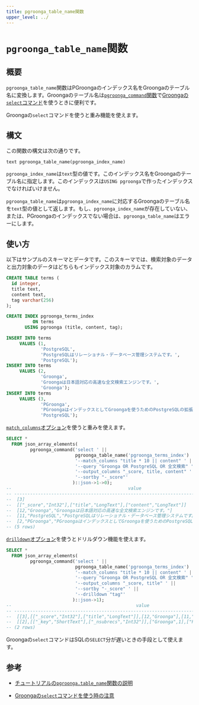```yaml
---
title: pgroonga_table_name関数
upper_level: ../
---
```


# `pgroonga_table_name`関数

## 概要

`pgroonga_table_name`関数はPGroongaのインデックス名をGroongaのテーブル名に変換します。Groongaのテーブル名は[`pgroonga_command`関数](pgroonga-command.html)で[Groongaの`select`コマンド](http://groonga.org/ja/docs/reference/commands/select.html)を使うときに便利です。

Groongaの`select`コマンドを使うと重み機能を使えます。

## 構文

この関数の構文は次の通りです。

```text
text pgroonga_table_name(pgroonga_index_name)
```

`pgroonga_index_name`は`text`型の値です。このインデックス名をGroongaのテーブル名に指定します。このインデックスは`USING pgroonga`で作ったインデックスでなければいけません。

`pgroonga_table_name`は`pgroonga_index_name`に対応するGroongaのテーブル名を`text`型の値として返します。もし、`pgroonga_index_name`が存在していない、または、PGroongaのインデックスでない場合は、`pgroonga_table_name`はエラーにします。

## 使い方

以下はサンプルのスキーマとデータです。このスキーマでは、検索対象のデータと出力対象のデータはどちらもインデックス対象のカラムです。

```sql
CREATE TABLE terms (
  id integer,
  title text,
  content text,
  tag varchar(256)
);

CREATE INDEX pgroonga_terms_index
          ON terms
       USING pgroonga (title, content, tag);

INSERT INTO terms
     VALUES (1,
             'PostgreSQL',
             'PostgreSQLはリレーショナル・データベース管理システムです。',
             'PostgreSQL');
INSERT INTO terms
     VALUES (2,
             'Groonga',
             'Groongaは日本語対応の高速な全文検索エンジンです。',
             'Groonga');
INSERT INTO terms
     VALUES (3,
             'PGroonga',
             'PGroongaはインデックスとしてGroongaを使うためのPostgreSQLの拡張機能です。',
             'PostgreSQL');
```

[`match_columns`オプション](http://groonga.org/ja/docs/reference/commands/select.html#select-match-columns)を使うと重みを使えます。

```sql
SELECT *
  FROM json_array_elements(
         pgroonga_command('select ' ||
                          pgroonga_table_name('pgroonga_terms_index') || ' ' ||
                          '--match_columns "title * 10 || content" ' ||
                          '--query "Groonga OR PostgreSQL OR 全文検索" ' ||
                          '--output_columns "_score, title, content" ' ||
                          '--sortby "-_score"'
                         )::json->1->0);
--                                            value                                            
-- --------------------------------------------------------------------------------------------
--  [3]
--  [["_score","Int32"],["title","LongText"],["content","LongText"]]
--  [12,"Groonga","Groongaは日本語対応の高速な全文検索エンジンです。"]
--  [11,"PostgreSQL","PostgreSQLはリレーショナル・データベース管理システムです。"]
--  [2,"PGroonga","PGroongaはインデックスとしてGroongaを使うためのPostgreSQLの拡張機能です。"]
-- (5 rows)
```

[`drilldown`オプション](http://groonga.org/ja/docs/reference/commands/select.html#select-drilldown)を使うとドリルダウン機能を使えます。

```sql
SELECT *
  FROM json_array_elements(
         pgroonga_command('select ' ||
                          pgroonga_table_name('pgroonga_terms_index') || ' ' ||
                          '--match_columns "title * 10 || content" ' ||
                          '--query "Groonga OR PostgreSQL OR 全文検索" ' ||
                          '--output_columns "_score, title" ' ||
                          '--sortby "-_score" ' ||
                          '--drilldown "tag"'
                         )::json->1);
--                                               value                                              
-- -------------------------------------------------------------------------------------------------
--  [[3],[["_score","Int32"],["title","LongText"]],[12,"Groonga"],[11,"PostgreSQL"],[2,"PGroonga"]]
--  [[2],[["_key","ShortText"],["_nsubrecs","Int32"]],["Groonga",1],["PostgreSQL",2]]
-- (2 rows)
```

Groongaの`select`コマンドはSQLの`SELECT`分が遅いときの手段として使えます。

## 参考

  * [チュートリアルの`pgroonga.table_name`関数の説明](../../tutorial/#pgroonga-table-name)

  * [Groongaの`select`コマンドを使う時の注意](pgroonga-command.html#attention)
